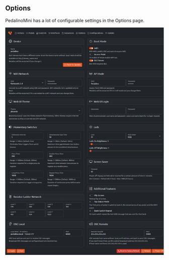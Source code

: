 ## Options

PedalinoMini has a lot of configurable settings in the Options page.

![WEBUI OPTIONS 1](../assets/webui-options.jpeg "Options")

